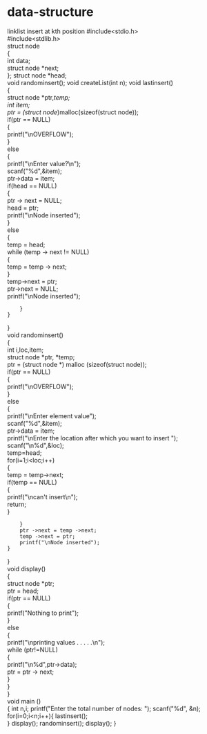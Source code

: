 # data-structure
linklist insert at kth position
#include<stdio.h>  
#include<stdlib.h>  
struct node   
{  
    int data;  
    struct node *next;   
}; 
struct node *head;  
void randominsert();
void createList(int n); 
void lastinsert()  
{  
    struct node *ptr,*temp;  
    int item;     
    ptr = (struct node*)malloc(sizeof(struct node));      
    if(ptr == NULL)  
    {  
        printf("\nOVERFLOW");     
    }  
    else  
    {  
        printf("\nEnter value?\n");  
        scanf("%d",&item);  
        ptr->data = item;  
        if(head == NULL)  
        {  
            ptr -> next = NULL;  
            head = ptr;  
            printf("\nNode inserted");  
        }  
        else  
        {  
            temp = head;  
            while (temp -> next != NULL)  
            {  
                temp = temp -> next;  
            }  
            temp->next = ptr;  
            ptr->next = NULL;  
            printf("\nNode inserted");  
          
        }  
    }  
}  
void randominsert()  
{  
    int i,loc,item;   
    struct node *ptr, *temp;  
    ptr = (struct node *) malloc (sizeof(struct node));  
    if(ptr == NULL)  
    {  
        printf("\nOVERFLOW");  
    }  
    else  
    {  
        printf("\nEnter element value");  
        scanf("%d",&item);  
        ptr->data = item;  
        printf("\nEnter the location after which you want to insert ");  
        scanf("\n%d",&loc);  
        temp=head;  
        for(i=1;i<loc;i++)  
        {  
            temp = temp->next;  
            if(temp == NULL)  
            {  
                printf("\ncan't insert\n");  
                return;  
            }  
          
        }  
        ptr ->next = temp ->next;   
        temp ->next = ptr;   
        printf("\nNode inserted");  
    }  
}  
void display()  
{  
    struct node *ptr;  
    ptr = head;   
    if(ptr == NULL)  
    {  
        printf("Nothing to print");  
    }  
    else  
    {  
        printf("\nprinting values . . . . .\n");   
        while (ptr!=NULL)  
        {  
            printf("\n%d",ptr->data);  
            ptr = ptr -> next;  
        }  
    }  
}     
void main ()  
{
	int n,i;
    printf("Enter the total number of nodes: ");
    scanf("%d", &n);
    for(i=0;i<n;i++){
    	lastinsert();    
	}
	display();
	randominsert(); 
	 display();
}

